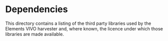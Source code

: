 # Dependencies

This directory contains a listing of the third party libraries used by the Elements VIVO harvester and, where known, the licence under which those libraries are made available.
